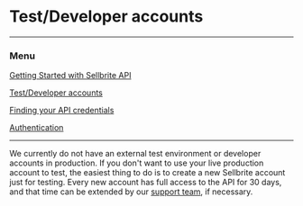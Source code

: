 # Test/Developer accounts

---

### Menu

[Getting Started with Sellbrite API](Sellbrite-API)

[Test/Developer accounts](dev-accounts)

[Finding your API credentials](credentials)

[Authentication](authentication)

---

We currently do not have an external test environment or developer accounts in production. If you don't want to use your live production account to test, the easiest thing to do is to create a new Sellbrite account just for testing. Every new account has full access to the API for 30 days, and that time can be extended by our [support team](mailto:support@sellbrite.com), if necessary.

